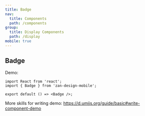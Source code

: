 ```yaml
---
title: Badge
nav:
  title: Components
  path: /components
group:
  title: Display Components
  path: /display
mobile: true
---
```


## Badge

Demo:

```tsx
import React from 'react';
import { Badge } from 'zan-design-mobile';

export default () => <Badge />;
```

More skills for writing demo: <https://d.umijs.org/guide/basic#write-component-demo>
